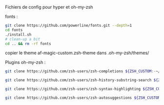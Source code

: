 Fichiers de config pour hyper et oh-my-zsh

fonts :

```sh
git clone https://github.com/powerline/fonts.git --depth=1
cd fonts
./install.sh
# clean-up a bit
cd .. && rm -rf fonts
```
copier le theme af-magic-custom.zsh-theme dans .oh-my-zsh/themes/


Plugins oh-my-zsh : 
```sh
git clone https://github.com/zsh-users/zsh-completions ${ZSH_CUSTOM:-~/.oh-my-zsh/custom}/plugins/zsh-completions
```

```sh
git clone https://github.com/zsh-users/zsh-history-substring-search ${ZSH_CUSTOM:-~/.oh-my-zsh/custom}/plugins/zsh-history-substring-search
```

```sh
git clone https://github.com/zsh-users/zsh-syntax-highlighting ${ZSH_CUSTOM:-~/.oh-my-zsh/custom}/plugins/zsh-syntax-highlighting
```

```sh
git clone https://github.com/zsh-users/zsh-autosuggestions ${ZSH_CUSTOM:-~/.oh-my-zsh/custom}/plugins/zsh-autosuggestions
```
